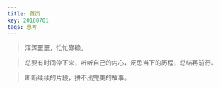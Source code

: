 ```yaml
---
title: 首页
key: 20180701
tags: 思考
---
```


 > 浑浑噩噩，忙忙碌碌。

 > 总要有时间停下来，听听自己的内心，反思当下的历程，总结再前行。

 > 断断续续的片段，拼不出完美的故事。

